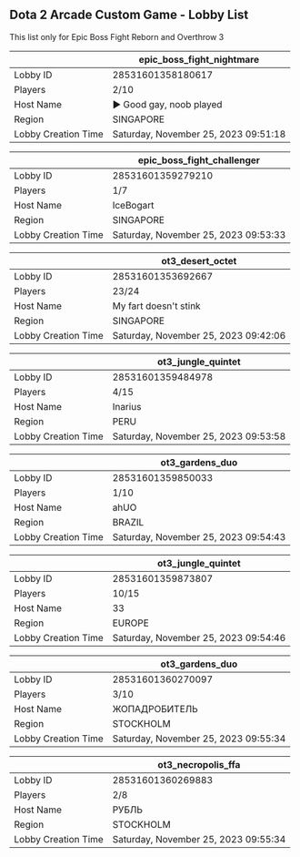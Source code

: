 ## Dota 2 Arcade Custom Game - Lobby List

This list only for Epic Boss Fight Reborn and Overthrow 3

|  | epic_boss_fight_nightmare |
| ------ | ------ |
| Lobby ID | 28531601358180617 |
| Players | 2/10 |
| Host Name | ► Good gay, noob played |
| Region | SINGAPORE |
| Lobby Creation Time | Saturday, November 25, 2023 09:51:18 |


|  | epic_boss_fight_challenger |
| ------ | ------ |
| Lobby ID | 28531601359279210 |
| Players | 1/7 |
| Host Name | IceBogart |
| Region | SINGAPORE |
| Lobby Creation Time | Saturday, November 25, 2023 09:53:33 |


|  | ot3_desert_octet |
| ------ | ------ |
| Lobby ID | 28531601353692667 |
| Players | 23/24 |
| Host Name | My fart doesn't stink |
| Region | SINGAPORE |
| Lobby Creation Time | Saturday, November 25, 2023 09:42:06 |


|  | ot3_jungle_quintet |
| ------ | ------ |
| Lobby ID | 28531601359484978 |
| Players | 4/15 |
| Host Name | Inarius |
| Region | PERU |
| Lobby Creation Time | Saturday, November 25, 2023 09:53:58 |


|  | ot3_gardens_duo |
| ------ | ------ |
| Lobby ID | 28531601359850033 |
| Players | 1/10 |
| Host Name | ahUO |
| Region | BRAZIL |
| Lobby Creation Time | Saturday, November 25, 2023 09:54:43 |


|  | ot3_jungle_quintet |
| ------ | ------ |
| Lobby ID | 28531601359873807 |
| Players | 10/15 |
| Host Name | 33 |
| Region | EUROPE |
| Lobby Creation Time | Saturday, November 25, 2023 09:54:46 |


|  | ot3_gardens_duo |
| ------ | ------ |
| Lobby ID | 28531601360270097 |
| Players | 3/10 |
| Host Name | ЖОПАДРОБИТЕЛЬ |
| Region | STOCKHOLM |
| Lobby Creation Time | Saturday, November 25, 2023 09:55:34 |


|  | ot3_necropolis_ffa |
| ------ | ------ |
| Lobby ID | 28531601360269883 |
| Players | 2/8 |
| Host Name | РУБЛЬ |
| Region | STOCKHOLM |
| Lobby Creation Time | Saturday, November 25, 2023 09:55:34 |


